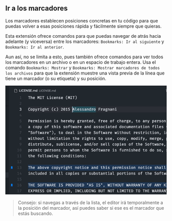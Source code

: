 ## Ir a los marcadores

Los marcadores establecen posiciones concretas en tu código para que puedas volver a esas posiciones rápida y fácilmente siempre que quieras.

Esta extensión ofrece comandos para que puedas navegar de atrás hacia adelante (y viceversa) entre los marcadores: `Bookmarks: Ir al siguiente` y `Bookmarks: Ir al anterior`.

Aun así, no se limita a esto, pues también ofrece comandos para ver todos los marcadores en un archivo o en un espacio de trabajo entera. Usa el comando `Bookmarks: Mostrar` y `Bookmarks: Mostrar marcadores de todos los archivos` para que la extensión muestre una vista previa de la línea que tiene un marcador (o su etiqueta) y su posición.

![Lista](../images/bookmarks-list-from-all-files.gif)

> Consejo: si navegas a través de la lista, el editor irá temporalmente a la posición del marcador, así puedes saber si ese es el marcador que estás buscando.